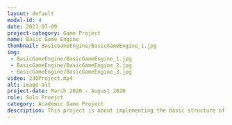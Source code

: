 ```yaml
---
layout: default
modal-id: 4
date: 2023-07-09
project-category: Game Project
name: Basic Game Engine
thumbnail: BasicGameEngine/BasicGameEngine_1.jpg
img: 
 - BasicGameEngine/BasicGameEngine_1.jpg
 - BasicGameEngine/BasicGameEngine_2.jpg
 - BasicGameEngine/BasicGameEngine_3.jpg
video: 230Project.mp4
alt: image-alt
project-date: March 2020 - August 2020
role: Solo Proejct
category: Academic Game Project
description: This project is about implementing the basic structure of a game engine. In addition to the engine, there are two simple 2D games included. One is a platformer game where players avoid obstacles and runs to the finish line, and the other is a shooting game where the players move a spaceship and destroy obstacles. <br/> This project was developed in C++ and is aimed at providing a fundamental understanding of creating a game engine and implementing simple games using the created engine. Since it was a solo project, I created everything from scratch, but the graphics engine used for implementing the simple games was provided by the professor. <br/> From features like debugging output, engine loop, FPS, components, connecting stages, and more, I personally implemented the basic functionalities that are typically included in a game engine. In the simple games created using this engine, I implemented character movement, basic AABB collision detection, shooting mechanics, Parallax scrolling background, and Wrapping – fundamental techniques commonly used in games. <br/> It is a project where I was able to learn the structure and basic functions of the game engine. I had a very difficult experience working on the project without basic knowledge of the game engine, so I thought it would have been nice if I had done this project before working on it. It was a project to lay the foundation for the game engine again.
---
```

